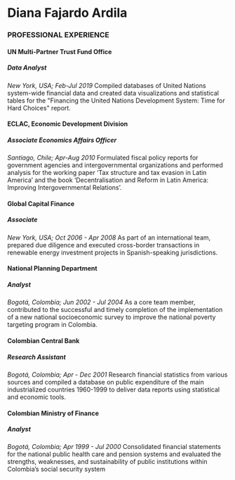 # Diana Fajardo Ardila 

### PROFESSIONAL EXPERIENCE

#### UN Multi-Partner Trust Fund Office 
##### Data Analyst
*New York, USA; Feb-Jul 2019*
Compiled databases of United Nations system-wide financial data and created data visualizations and statistical tables for the "Financing the United Nations Development System: Time for Hard Choices" report.

#### ECLAC, Economic Development Division
##### Associate Economics Affairs Officer
*Santiago, Chile; Apr-Aug 2010*
Formulated fiscal policy reports for government agencies and intergovernmental organizations and performed analysis for the working paper ‘Tax structure and tax evasion in Latin America’ and the book ‘Decentralisation and Reform in Latin America: Improving Intergovernmental Relations’.

#### Global Capital Finance
##### Associate                                                                 
*New York, USA; Oct 2006 - Apr 2008*
As part of an international team, prepared due diligence and executed cross-border transactions in renewable energy investment projects in Spanish-speaking jurisdictions. 

#### National Planning Department
##### Analyst                                                                              
*Bogotá, Colombia; Jun 2002 - Jul 2004*
As a core team member, contributed to the successful and timely completion of the implementation of a new national socioeconomic survey to improve the national poverty targeting program in Colombia.

#### Colombian Central Bank
##### Research Assistant
*Bogotá, Colombia; Apr - Dec 2001*
Research financial statistics from various sources and compiled a database on public expenditure of the main industrialized countries 1960-1999 to deliver data reports using statistical and economic tools.

#### Colombian Ministry of Finance
##### Analyst         
*Bogotá, Colombia; Apr 1999  - Jul 2000*
Consolidated financial statements for the national public health care and pension systems and evaluated the strengths, weaknesses, and sustainability of public institutions within Colombia’s social security system 

